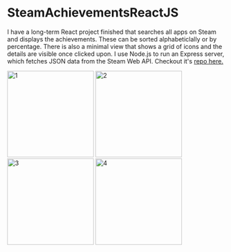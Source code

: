 # SteamAchievementsReactJS

I have a long-term React project finished that searches all apps
on Steam and displays the achievements.  These can be sorted
alphabeticlally or by percentage.  There is also a minimal
view that shows a grid of icons and the details are visible
once clicked upon.  I use Node.js to run an Express server, 
which fetches JSON data from the Steam Web API. Checkout it's <a href="https://github.com/patrickwcode/steam-achievements-node">repo here.</a>

<img width="200" alt="1" src="https://github.com/patrickwcode/SteamAchievementsReactJS/assets/84039720/736dd702-737d-410b-b76c-bc79080a00c0">

<img width="200" alt="2" src="https://github.com/patrickwcode/SteamAchievementsReactJS/assets/84039720/0f832088-6dac-42e0-909e-4ec18ac46231">

<img width="200" alt="3" src="https://github.com/patrickwcode/SteamAchievementsReactJS/assets/84039720/eda14d24-5898-4bed-a310-22ed3fdd2e71">

<img width="200" alt="4" src="https://github.com/patrickwcode/SteamAchievementsReactJS/assets/84039720/60e57582-d5ac-4775-998c-0bf81b152097">
